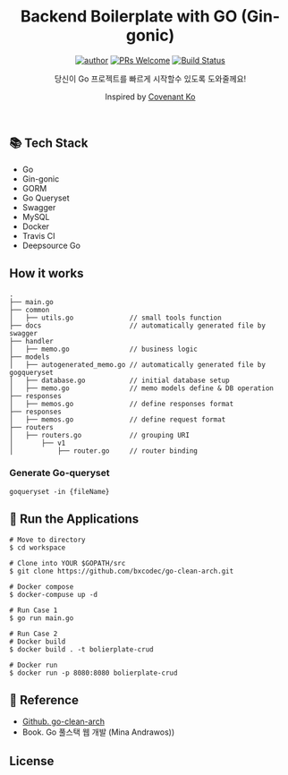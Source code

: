 <div align=center>

# Backend Boilerplate with GO (Gin-gonic)

[![author](https://img.shields.io/badge/author-covenant-brightgreen.svg?style=flat-square)](https://covenant.tistory.com/)
[![PRs Welcome](https://img.shields.io/badge/PRs-welcome-brightgreen.svg?style=flat-square)](https://github.com/brave-people/Dev-Event/pulls)
[![Build Status](https://travis-ci.org/KoEonYack/Boilerplate-CRUD-GO.svg?branch=master)](https://travis-ci.org/KoEonYack/Boilerplate-CRUD-GO)
<!-- [![FOSSA Status](https://app.fossa.com/api/projects/git%2Bgithub.com%2Fgyoogle%2Ftech-interview-for-developer.svg?type=shield)](https://app.fossa.com/projects/git%2Bgithub.com%2Fgyoogle%2Ftech-interview-for-developer?ref=badge_shield) -->

당신이 Go 프로젝트를 빠르게 시작할수 있도록 도와줄께요!

<p align=center >
    Inspired by <a href="#" target="_blank">Covenant Ko</a>
</p>

</div>
<br />

## 📚 Tech Stack

- Go
- Gin-gonic
- GORM 
- Go Queryset
- Swagger
- MySQL
- Docker
- Travis CI
- Deepsource Go

## How it works

```
.
├── main.go
├── common
│   ├── utils.go              // small tools function
├── docs                      // automatically generated file by swagger
├── handler
│   ├── memo.go               // business logic
├── models
│   ├── autogenerated_memo.go // automatically generated file by gogqueryset
│   ├── database.go           // initial database setup
│   ├── memo.go               // memo models define & DB operation
├── responses
│   ├── memos.go              // define responses format 
├── responses
│   ├── memos.go              // define request format 
├── routers
│   ├── routers.go            // grouping URI
│       ├── v1
│           ├── router.go     // router binding
```

### Generate Go-queryset

```
goqueryset -in {fileName}
```

## 🔧 Run the Applications

```
# Move to directory
$ cd workspace

# Clone into YOUR $GOPATH/src
$ git clone https://github.com/bxcodec/go-clean-arch.git

# Docker compose 
$ docker-compuse up -d
```


```
# Run Case 1
$ go run main.go

# Run Case 2 
# Docker build
$ docker build . -t bolierplate-crud  

# Docker run
$ docker run -p 8080:8080 bolierplate-crud
```

## 📄 Reference

- [Github. go-clean-arch](https://github.com/bxcodec/go-clean-arch)
- Book. Go 풀스택 웹 개발 (Mina Andrawos))

## License

<!-- [![FOSSA Status](https://app.fossa.com/api/projects/git%2Bgithub.com%2Fgyoogle%2Ftech-interview-for-developer.svg?type=large)](https://app.fossa.com/projects/git%2Bgithub.com%2Fgyoogle%2Ftech-interview-for-developer?ref=badge_large) -->
